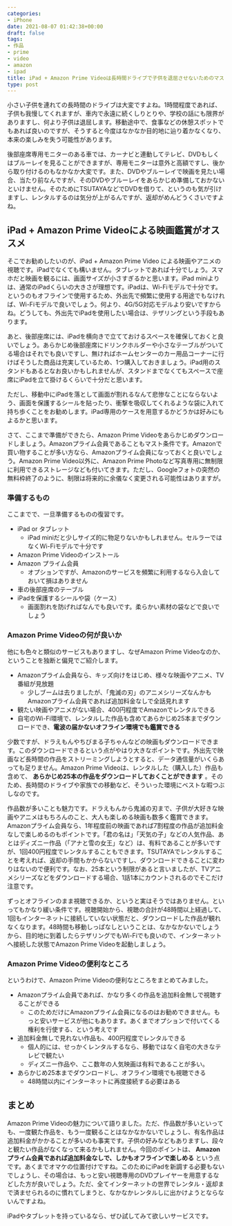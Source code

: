 ```yaml
---
categories:
- iPhone
date: 2021-08-07 01:42:38+00:00
draft: false
tags:
- 作品
- prime
- video
- amazon
- ipad
title: iPad + Amazon Prime Videoは長時間ドライブで子供を退屈させないためのマストアイテムだ
type: post
---
```


小さい子供を連れての長時間のドライブは大変ですよね。1時間程度であれば、子供も我慢してくれますが、車内で永遠に続くしりとりや、学校の話にも限界がありますし、何より子供は退屈します。移動途中で、食事などの休憩スポットでもあれば良いのですが、そうすると今度はなかなか目的地に辿り着かなくなり、本来の楽しみを失う可能性があります。

後部座席専用モニターのある車では、カーナビと連動してテレビ、DVDもしくはブルーレイを見ることができますが、専用モニターは意外と高額ですし、後から取り付けるのもなかなか大変です。また、DVDやブルーレイで映画を見たい場合、当たり前なんですが、そのDVDやブルーレイをあらかじめ準備しておかないといけません。そのためにTSUTAYAなどでDVDを借りて、というのも気が引けますし、レンタルするのは気分が上がるんですが、返却がめんどうくさいですよね。

## iPad + Amazon Prime Videoによる映画鑑賞がオススメ

そこでお勧めしたいのが、iPad + Amazon Prime Video による映画やアニメの視聴です。iPadでなくても構いません。タブレットであれば十分でしょう。スマホだと映画を観るには、画面サイズが小さすぎるかと思います。iPad miniよりは、通常のiPadくらいの大きさが理想です。iPadは、Wi-Fiモデルで十分です。というのもオフラインで使用するため、外出先で頻繁に使用する用途でもなければ、Wi-Fiモデルで良いでしょう。何より、4G/5G対応モデルより安いですからね。どうしても、外出先でiPadを使用したい場合は、テザリングという手段もあります。

あと、後部座席には、iPadを横向きで立てておけるスペースを確保しておくと良いでしょう。あらかじめ後部座席にドリンクホルダーや小さなテーブルがついてる場合はそれでも良いですし、無ければホームセンターのカー用品コーナーに行けばそうした商品は充実しているため、1つ購入しておきましょう。iPad用のスタンドもあるとなお良いかもしれませんが、スタンドまでなくてもスペースで座席にiPadを立て掛けるくらいで十分だと思います。

ただし、移動中にiPadを落として画面が割れるなんて悲惨なことにならないよう、画面を保護するシールを貼ったり、衝撃を吸収してくれるような袋に入れて持ち歩くことをお勧めします。iPad専用のケースを用意するかどうかは好みにもよるかと思います。

さて、ここまで準備ができたら、Amazon Prime Videoをあらかじめダウンロードしましょう。Amazonプライム会員であることもマスト条件です。Amazonで買い物することが多い方なら、Amazonプライム会員になっておくと良いでしょう。Amazon Prime Video以外に、Amazon Prime Photoなど写真専用に無制限に利用できるストレージなども付いてきます。ただし、Googleフォトの突然の無料枠終了のように、制限は将来的に余儀なく変更される可能性はありますが。

### 準備するもの

ここまでで、一旦準備するものの復習です。

- iPad or タブレット
  - iPad miniだと少しサイズ的に物足りないかもしれません。セルラーではなくWi-Fiモデルで十分です
- Amazon Prime Videoのインストール
- Amazon プライム会員
  - オプションですが、Amazonのサービスを頻繁に利用するなら入会しておいて損はありません
- 車の後部座席のテーブル
- iPadを保護するシールや袋（ケース）
  - 画面割れを防げればなんでも良いです。柔らかい素材の袋などで良いでしょう

### Amazon Prime Videoの何が良いか

他にも色々と類似のサービスもありますし、なぜAmazon Prime Videoなのか、ということを独断と偏見でご紹介します。

- Amazonプライム会員なら、キッズ向けをはじめ、様々な映画やアニメ、TV番組が見放題
  - 少しブームは去りましたが、「鬼滅の刃」のアニメシリーズなんかもAmazonプライム会員であれば追加料金なしで全話見れます
- 観たい映画やアニメがない場合、400円程度でAmazonでレンタルできる
- 自宅のWi-Fi環境で、レンタルした作品も含めてあらかじめ25本までダウンロードでき、**電波の届かないオフライン環境でも鑑賞できる**

少数ですが、ドラえもんやちびまる子ちゃんなどの映画もダウンロードできます。このダウンロードできるという点がやはり大きなポイントです。外出先で映画など長時間の作品をストリーミングしようとすると、データ通信量がいくらあっても足りません。Amazon Prime Videoは、レンタルした（購入した）作品も含めて、 **あらかじめ25本の作品をダウンロードしておくことができます** 。そのため、長時間のドライブや家族での移動など、そういった環境にベストな暇つぶしなのです。

作品数が多いことも魅力です。ドラえもんから鬼滅の刃まで、子供が大好きな映画やアニメはもちろんのこと、大人も楽しめる映画も数多く鑑賞できます。Amazonプライム会員なら、1年程度前の映画であれば7割程度の作品が追加料金なしで楽しめるのもポイントです。「君の名は」「天気の子」などの人気作品、あとはディズニー作品（「アナと雪の女王」など）は、有料であることが多いですが、1回400円程度でレンタルすることもできます。TSUTAYAでレンタルすることを考えれば、返却の手間もかからないですし、ダウンロードできることに変わりはないので便利です。なお、25本という制限があると言いましたが、TVアニメシリーズなどをダウンロードする場合、1話1本にカウントされるのでそこだけ注意です。

ずっとオフラインのまま視聴できるか、というと実はそうではありません。といってもかなり緩い条件です。視聴開始から、視聴の合計が48時間以上経過して、1回もインターネットに接続していない状態だと、ダウンロードした作品が観れなくなります。48時間も移動しっぱなしということは、なかなかないでしょうから、目的地に到着したらテザリングでもWi-Fiでも良いので、インターネットへ接続した状態でAmazon Prime Videoを起動しましょう。

### Amazon Prime Videoの便利なところ

というわけで、Amazon Prime Videoの便利なところをまとめてみました。

- Amazonプライム会員であれば、かなり多くの作品を追加料金無しで視聴することができる
  - このためだけにAmazonプライム会員になるのはお勧めできません。もっと安いサービスが他にもあります。あくまでオプションで付いてくる権利を行使する、という考えです
- 追加料金無しで見れない作品も、400円程度でレンタルできる
  - 個人的には、せっかくレンタルするなら、移動ではなく自宅の大きなテレビで観たい
  - ディズニー作品や、ここ数年の人気映画は有料であることが多い。
- あらかじめ25本までダウンロードし、オフライン環境でも視聴できる
  - 48時間以内にインターネットに再度接続する必要はある

## まとめ

Amazon Prime Videoの魅力について語りました。ただ、作品数が多いといっても、一度観た作品を、もう一度観ることはなかなかないでしょうし、有名作品は追加料金がかかることが多いのも事実です。子供の好みなどもありますし、段々と観たい作品がなくなって来るかもしれません。今回のポイントは、 **Amazonプライム会員であれば追加料金なしで、しかもオフラインで楽しめる** という点です。あくまでオマケの位置付けですね。このためにiPadを新調する必要もないでしょうし、その場合は、もっと安い視聴専用のDVDプレイヤーを用意するなどした方が良いでしょう。ただ、全てインターネットの世界でレンタル・返却まで済ませられるのに慣れてしまうと、なかなかレンタルしに出かけようとならないんですよね。

iPadやタブレットを持っているなら、ぜひ試してみて欲しいサービスです。